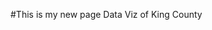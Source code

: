 #This is my new page
Data Viz of King County

<div class="flourish-embed flourish-chart" data-src="visualisation/3707700" data-url="https://flo.uri.sh/visualisation/3707700/embed" aria-label=""><script src="https://public.flourish.studio/resources/embed.js"></script></div>
